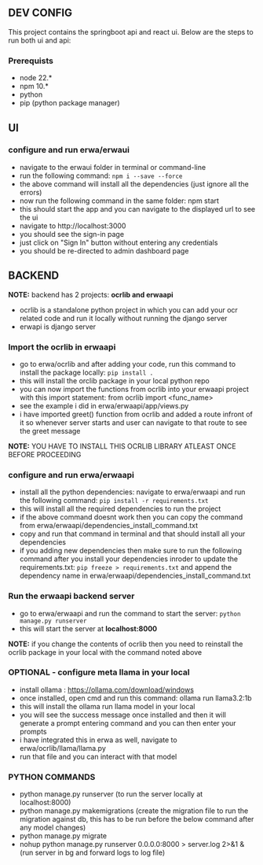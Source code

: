 ## DEV CONFIG ##

This project contains the springboot api and react ui. Below are the steps to run both ui and api:

### Prerequists ###
- node 22.*
- npm 10.*
- python
- pip (python package manager)

## UI ##

### configure and run  erwa/erwaui ###
- navigate to the erwaui folder in terminal or command-line
- run the following command: ```npm i --save --force```
- the above command will install all the dependencies (just ignore all the errors)
- now run the following command in the same folder: npm start
- this should start the app and you can navigate to the displayed url to see the ui
- navigate to http://localhost:3000
- you should see the sign-in page
- just click on "Sign In" button without entering any credentials
- you should be re-directed to admin dashboard page

## BACKEND ##

**NOTE:** backend has 2 projects: **ocrlib and erwaapi**

- ocrlib is a standalone python project in which you can add your ocr related code and run it locally without running the django server
- erwapi is django server 

### Import the ocrlib in erwaapi ###
- go to erwa/ocrlib and after adding your code, run this command to install the package locally: ```pip install .```
- this will install the orclib package in your local python repo
- you can now import the functions from ocrlib into your erwaapi project with this import statement: from ocrlib import <func_name>
- see the example i did in erwa/erwaapi/app/views.py
- i have imported greet() function from ocrlib and added a route infront of it so whenever server starts and user can navigate to that route to see the greet message

**NOTE:** YOU HAVE TO INSTALL THIS OCRLIB LIBRARY ATLEAST ONCE BEFORE PROCEEDING

### configure and run  erwa/erwaapi ###
- install all the python dependencies: navigate to erwa/erwaapi and run the following command: ```pip install -r requirements.txt```
- this will install all the required dependencies to run the project
- if the above command doesnt work then you can copy the command from erwa/erwaapi/dependencies_install_command.txt
- copy and run that command in terminal and that should install all your dependencies
- if you adding new dependencies then make sure to run the following command after you install your dependencies inroder to update the requirements.txt: ```pip freeze > requirements.txt```  and append the dependency name in erwa/erwaapi/dependencies_install_command.txt

### Run the erwaapi backend server ###
- go to erwa/erwaapi and run the command to start the server: ```python manage.py runserver```
- this will start the server at **localhost:8000**

**NOTE:** if you change the contents of ocrlib then you need to reinstall the ocrlib package in your local with the command noted above

### OPTIONAL - configure meta llama in your local ###
- install ollama : https://ollama.com/download/windows
- once installed, open cmd and run this command: ollama run llama3.2:1b
- this will install the ollama run llama model in your local 
- you will see the success message once installed and then it will generate a prompt entering command and you can then enter your prompts
- i have integrated this in erwa as well, navigate to erwa/ocrlib/llama/llama.py
- run that file and you can interact with that model


### PYTHON COMMANDS ###
- python manage.py runserver (to run the server locally at localhost:8000)
- python manage.py makemigrations    (create the migration file to run the migration against db, this has to be run before the below command after any model changes)
- python manage.py migrate 
- nohup python manage.py runserver 0.0.0.0:8000 > server.log 2>&1 & (run server in bg and forward logs to log file)

